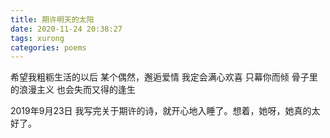 ```yaml
---
title: 期许明天的太阳
date: 2020-11-24 20:38:27
tags: xurong
categories: poems
---
```


希望我粗粝生活的以后
某个偶然，邂逅爱情
我定会满心欢喜
只幕你而倾
骨子里的浪漫主义
也会失而又得的逢生

2019年9月23日
我写完关于期许的诗，就开心地入睡了。想着，她呀，她真的太好了。
